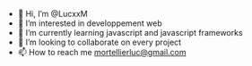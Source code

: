 - 👋 Hi, I’m @LucxxM
- 👀 I’m interested in developpement web
- 🌱 I’m currently learning javascript and javascript frameworks
- 💞️ I’m looking to collaborate on every project
- 📫 How to reach me mortellierluc@gmail.com




<!---
Hey! I need to complete this xDD
--->
